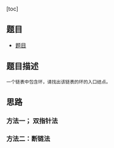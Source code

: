 [toc]

## 题目
- [题目](https://blog.csdn.net/gatieme/article/details/51602910)

## 题目描述
```text
一个链表中包含环，请找出该链表的环的入口结点。
```

## 思路
### 方法一； 双指针法

### 方法二：断链法
